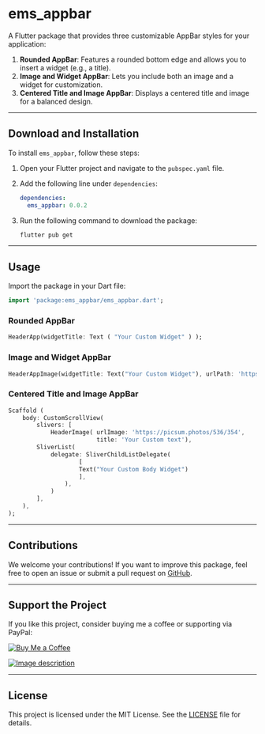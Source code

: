 # ems_appbar

A Flutter package that provides three customizable AppBar styles for your application:

1. **Rounded AppBar**: Features a rounded bottom edge and allows you to insert a widget (e.g., a
   title).
2. **Image and Widget AppBar**: Lets you include both an image and a widget for customization.
3. **Centered Title and Image AppBar**: Displays a centered title and image for a balanced design.

---

## Download and Installation

To install `ems_appbar`, follow these steps:

1. Open your Flutter project and navigate to the `pubspec.yaml` file.
2. Add the following line under `dependencies`:

   ```yaml
   dependencies:
     ems_appbar: 0.0.2
   ```

3. Run the following command to download the package:

   ```bash
   flutter pub get
   ```

---

## Usage

Import the package in your Dart file:

```dart
import 'package:ems_appbar/ems_appbar.dart';
```

### Rounded AppBar

```dart
HeaderApp(widgetTitle: Text ( "Your Custom Widget" ) );
```

### Image and Widget AppBar

```dart
HeaderAppImage(widgetTitle: Text("Your Custom Widget"), urlPath: 'https://picsum.photos/536/354');
```

### Centered Title and Image AppBar

```dart
Scaffold (
    body: CustomScrollView(
        slivers: [
            HeaderImage( urlImage: 'https://picsum.photos/536/354',
                         title: 'Your Custom text'),
        SliverList(
            delegate: SliverChildListDelegate(
                    [
                    Text("Your Custom Body Widget")
                    ],
                ),
            )
        ],
    ),
);
```

---

## Contributions

We welcome your contributions! If you want to improve this package, feel free to open an issue or
submit a pull request on [GitHub](https://github.com/Mauricio07/flutter_ems_appbar).

---

## Support the Project

If you like this project, consider buying me a coffee or supporting via PayPal:

[![Buy Me a Coffee](https://www.buymeacoffee.com/assets/img/custom_images/orange_img.png)](https://www.buymeacoffee.com/74spqeant)

[![Image description](https://dev-to-uploads.s3.amazonaws.com/uploads/articles/bh5dkn3miqftnivj6htg.png)](https://www.paypal.com/cgi-bin/webscr?cmd=_s-xclick&hosted_button_id=H3BEAVMT4SL9Y)

---

## License

This project is licensed under the MIT License. See the [LICENSE](LICENSE) file for details.
